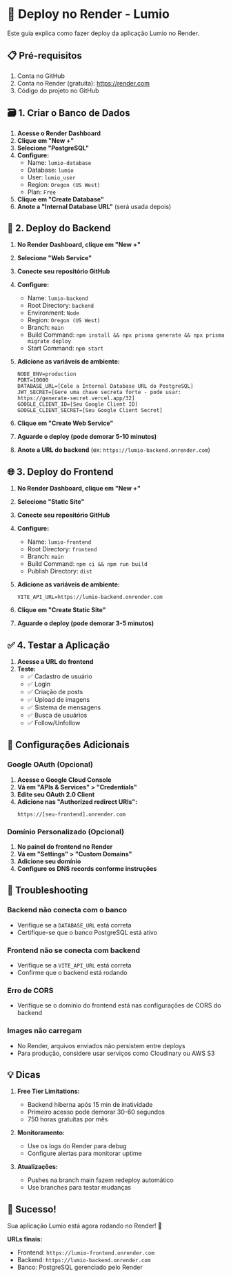 # 🚀 Deploy no Render - Lumio

Este guia explica como fazer deploy da aplicação Lumio no Render.

## 📋 Pré-requisitos

1. Conta no GitHub
2. Conta no Render (gratuita): https://render.com
3. Código do projeto no GitHub

## 🗃️ 1. Criar o Banco de Dados

1. **Acesse o Render Dashboard**
2. **Clique em "New +"**
3. **Selecione "PostgreSQL"**
4. **Configure:**
   - Name: `lumio-database`
   - Database: `lumio`
   - User: `lumio_user`
   - Region: `Oregon (US West)`
   - Plan: `Free`
5. **Clique em "Create Database"**
6. **Anote a "Internal Database URL"** (será usada depois)

## 🔧 2. Deploy do Backend

1. **No Render Dashboard, clique em "New +"**
2. **Selecione "Web Service"**
3. **Conecte seu repositório GitHub**
4. **Configure:**

   - Name: `lumio-backend`
   - Root Directory: `backend`
   - Environment: `Node`
   - Region: `Oregon (US West)`
   - Branch: `main`
   - Build Command: `npm install && npx prisma generate && npx prisma migrate deploy`
   - Start Command: `npm start`

5. **Adicione as variáveis de ambiente:**

   ```
   NODE_ENV=production
   PORT=10000
   DATABASE_URL=[Cole a Internal Database URL do PostgreSQL]
   JWT_SECRET=[Gere uma chave secreta forte - pode usar: https://generate-secret.vercel.app/32]
   GOOGLE_CLIENT_ID=[Seu Google Client ID]
   GOOGLE_CLIENT_SECRET=[Seu Google Client Secret]
   ```

6. **Clique em "Create Web Service"**
7. **Aguarde o deploy (pode demorar 5-10 minutos)**
8. **Anote a URL do backend** (ex: `https://lumio-backend.onrender.com`)

## 🌐 3. Deploy do Frontend

1. **No Render Dashboard, clique em "New +"**
2. **Selecione "Static Site"**
3. **Conecte seu repositório GitHub**
4. **Configure:**

   - Name: `lumio-frontend`
   - Root Directory: `frontend`
   - Branch: `main`
   - Build Command: `npm ci && npm run build`
   - Publish Directory: `dist`

5. **Adicione as variáveis de ambiente:**

   ```
   VITE_API_URL=https://lumio-backend.onrender.com
   ```

6. **Clique em "Create Static Site"**
7. **Aguarde o deploy (pode demorar 3-5 minutos)**

## ✅ 4. Testar a Aplicação

1. **Acesse a URL do frontend**
2. **Teste:**
   - ✅ Cadastro de usuário
   - ✅ Login
   - ✅ Criação de posts
   - ✅ Upload de imagens
   - ✅ Sistema de mensagens
   - ✅ Busca de usuários
   - ✅ Follow/Unfollow

## 🔧 Configurações Adicionais

### Google OAuth (Opcional)

1. **Acesse o Google Cloud Console**
2. **Vá em "APIs & Services" > "Credentials"**
3. **Edite seu OAuth 2.0 Client**
4. **Adicione nas "Authorized redirect URIs":**
   ```
   https://[seu-frontend].onrender.com
   ```

### Domínio Personalizado (Opcional)

1. **No painel do frontend no Render**
2. **Vá em "Settings" > "Custom Domains"**
3. **Adicione seu domínio**
4. **Configure os DNS records conforme instruções**

## 🐛 Troubleshooting

### Backend não conecta com o banco

- Verifique se a `DATABASE_URL` está correta
- Certifique-se que o banco PostgreSQL está ativo

### Frontend não se conecta com backend

- Verifique se a `VITE_API_URL` está correta
- Confirme que o backend está rodando

### Erro de CORS

- Verifique se o domínio do frontend está nas configurações de CORS do backend

### Images não carregam

- No Render, arquivos enviados não persistem entre deploys
- Para produção, considere usar serviços como Cloudinary ou AWS S3

## 💡 Dicas

1. **Free Tier Limitations:**

   - Backend hiberna após 15 min de inatividade
   - Primeiro acesso pode demorar 30-60 segundos
   - 750 horas gratuitas por mês

2. **Monitoramento:**

   - Use os logs do Render para debug
   - Configure alertas para monitorar uptime

3. **Atualizações:**
   - Pushes na branch main fazem redeploy automático
   - Use branches para testar mudanças

## 🎉 Sucesso!

Sua aplicação Lumio está agora rodando no Render! 🚀

**URLs finais:**

- Frontend: `https://lumio-frontend.onrender.com`
- Backend: `https://lumio-backend.onrender.com`
- Banco: PostgreSQL gerenciado pelo Render
